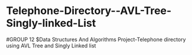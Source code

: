 # Telephone-Directory--AVL-Tree-Singly-linked-List
#GROUP 12 
$Data Structures And Algorithms Project-Telephone directory using AVL Tree and Singly Linked list
